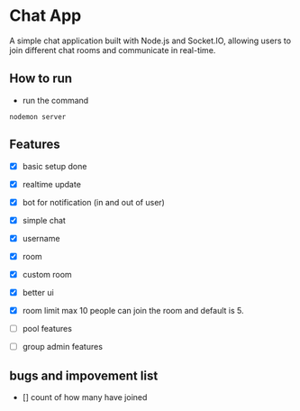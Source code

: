 # Chat App

A simple chat application built with Node.js and Socket.IO, allowing users to join different chat rooms and communicate in real-time.

## How to run 
- run the command
```
nodemon server
```

## Features
- [x] basic setup done
- [x] realtime update
- [x] bot for notification (in and out of user) 
- [x] simple chat 
- [x] username
- [x] room
- [x] custom room
- [x] better ui
- [x] room limit max 10 people can join the room and default is 5.
- [ ] pool features
- [ ] group admin features


## bugs and impovement list
- [] count of how many have joined
